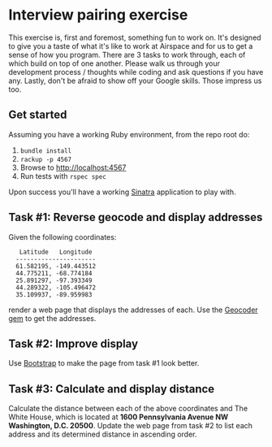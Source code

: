 # Interview pairing exercise

This exercise is, first and foremost, something fun to work on. It's designed to give you a taste of what it's like to 
work at Airspace and for us to get a sense of how you program. There are 3 tasks to work through, each of which build on 
top of one another. Please walk us through your development process / thoughts while coding and ask questions if you 
have any. Lastly, don't be afraid to show off your Google skills. Those impress us too.

## Get started
Assuming you have a working Ruby environment, from the repo root do:

1. `bundle install`
2. `rackup -p 4567`
3. Browse to [http://localhost:4567](http://localhost:4567)
4. Run tests with `rspec spec`

Upon success you'll have a working [Sinatra](https://github.com/sinatra/sinatra) application to play with.

## Task #1: Reverse geocode and display addresses
Given the following coordinates:

```
   Latitude   Longitude
  ----------------------
  61.582195, -149.443512
  44.775211, -68.774184
  25.891297, -97.393349
  44.289322, -105.496472
  35.109937, -89.959983
```

render a web page that displays the addresses of each. Use the [Geocoder gem](https://github.com/alexreisner/geocoder) 
to get the addresses.

## Task #2: Improve display
Use [Bootstrap](https://getbootstrap.com/) to make the page from task #1 look better.

## Task #3: Calculate and display distance
Calculate the distance between each of the above coordinates and The White House, which is located at
**1600 Pennsylvania Avenue NW Washington, D.C. 20500**. Update the web page from task #2 to list each address and its
determined distance in ascending order.
